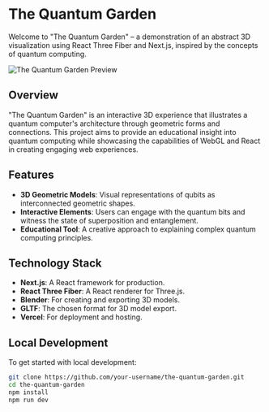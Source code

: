 # The Quantum Garden

Welcome to "The Quantum Garden" – a demonstration of an abstract 3D visualization using React Three Fiber and Next.js, inspired by the concepts of quantum computing.

![The Quantum Garden Preview](/public/quantum-garden-preview.png)

## Overview

"The Quantum Garden" is an interactive 3D experience that illustrates a quantum computer's architecture through geometric forms and connections. This project aims to provide an educational insight into quantum computing while showcasing the capabilities of WebGL and React in creating engaging web experiences.

## Features

- **3D Geometric Models**: Visual representations of qubits as interconnected geometric shapes.
- **Interactive Elements**: Users can engage with the quantum bits and witness the state of superposition and entanglement.
- **Educational Tool**: A creative approach to explaining complex quantum computing principles.

## Technology Stack

- **Next.js**: A React framework for production.
- **React Three Fiber**: A React renderer for Three.js.
- **Blender**: For creating and exporting 3D models.
- **GLTF**: The chosen format for 3D model export.
- **Vercel**: For deployment and hosting.

## Local Development

To get started with local development:

```bash
git clone https://github.com/your-username/the-quantum-garden.git
cd the-quantum-garden
npm install
npm run dev